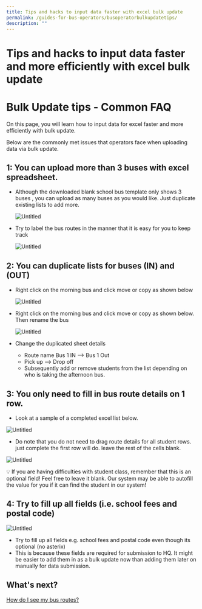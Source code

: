 ```yaml
---
title: Tips and hacks to input data faster with excel bulk update
permalink: /guides-for-bus-operators/busoperatorbulkupdatetips/
description: ""
---
```

Tips and hacks to input data faster and more efficiently with excel bulk update
===============================================================================

Bulk Update tips - Common FAQ
=============================

On this page, you will learn how to input data for excel faster and more efficiently with bulk update.

Below are the commonly met issues that operators face when uploading data via bulk update.

1: You can upload more than 3 buses with excel spreadsheet.
-----------------------------------------------------------

*   Although the downloaded blank school bus template only shows 3 buses , you can upload as many buses as you would like. Just duplicate existing lists to add more.
    
    ![Untitled](https://s3-us-west-2.amazonaws.com/secure.notion-static.com/bb4be9fa-3f0c-4876-a977-ffdce4532ab6/Untitled.png)
    
*   Try to label the bus routes in the manner that it is easy for you to keep track
    
    ![Untitled](https://s3-us-west-2.amazonaws.com/secure.notion-static.com/5f6936d8-8347-4b1d-a930-868b4b2d8246/Untitled.png)
    

2: You can duplicate lists for buses (IN) and (OUT)
---------------------------------------------------

*   Right click on the morning bus and click move or copy as shown below
    
    ![Untitled](https://s3-us-west-2.amazonaws.com/secure.notion-static.com/72873630-e11a-449a-a587-2d586b413c54/Untitled.png)
    
*   Right click on the morning bus and click move or copy as shown below. Then rename the bus
    
    ![Untitled](https://s3-us-west-2.amazonaws.com/secure.notion-static.com/1378cede-d239-40ac-bc17-8bb8520d8d9b/Untitled.png)
    
*   Change the duplicated sheet details
    
    *   Route name Bus 1 IN —&gt; Bus 1 Out
    *   Pick up —&gt; Drop off
    *   Subsequently add or remove students from the list depending on who is taking the afternoon bus.

3: You only need to fill in bus route details on 1 row.
-------------------------------------------------------

*   Look at a sample of a completed excel list below.

![Untitled](https://s3-us-west-2.amazonaws.com/secure.notion-static.com/b2080f92-0cd1-4d21-973f-37cc684ef468/Untitled.png)

*   Do note that you do not need to drag route details for all student rows. just complete the first row will do. leave the rest of the cells blank.

![Untitled](https://s3-us-west-2.amazonaws.com/secure.notion-static.com/a0d0f08a-83be-45bb-a1b1-b2707228f265/Untitled.png)

<aside> 💡 If you are having difficulties with student class, remember that this is an optional field! Feel free to leave it blank. Our system may be able to autofill the value for you if it can find the student in our system!

</aside>

4: Try to fill up all fields (i.e. school fees and postal code)
---------------------------------------------------------------

![Untitled](https://s3-us-west-2.amazonaws.com/secure.notion-static.com/b2080f92-0cd1-4d21-973f-37cc684ef468/Untitled.png)

*   Try to fill up all fields e.g. school fees and postal code even though its optional (no asterix)
*   This is because these fields are required for submission to HQ. It might be easier to add them in as a bulk update now than adding them later on manually for data submission.

What's next?
------------

[How do I see my bus routes?](https://www.notion.so/How-do-I-see-my-bus-routes-b75461e084b34d59a53672ab553466ba?pvs=21)